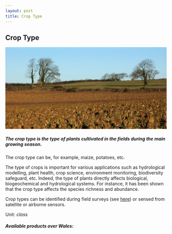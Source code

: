 ```yaml
---
layout: post
title: Crop Type
---
```


## Crop Type

![Crop Type](/assets/img/wales/big/crop-type.jpg)

##### The crop type is the type of plants cultivated in the fields during the main growing season.

The crop type can be, for example, maize, potatoes, etc.

The type of crops is important for various applications such as hydrological modelling, plant health, crop science, environment monitoring, biodiversity safeguard, etc. Indeed, the type of plants directly affects biological, biogeochemical and hydrological systems. For instance, it has been shown that the crop type affects the species richness and abundance.

Crop types can be identified during field surveys (see [here](https://livingearth.aber.ac.uk/data/ground-measurements/technics/crop-type-ground-measurements/)) or sensed from satellite or airborne sensors.

Unit: _class_

##### Available products over Wales: